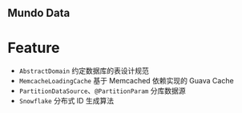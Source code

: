 Mundo Data
---

# Feature
- `AbstractDomain` 约定数据库的表设计规范
- `MemcacheLoadingCache` 基于 Memcached 依赖实现的 Guava Cache
- `PartitionDataSource`、`@PartitionParam` 分库数据源
- `Snowflake` 分布式 ID 生成算法